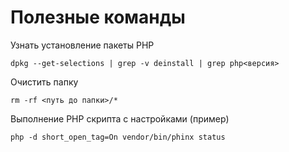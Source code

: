 # Полезные команды

Узнать установление пакеты PHP

```
dpkg --get-selections | grep -v deinstall | grep php<версия>
```

Очистить папку

```
rm -rf <путь до папки>/*
```

Выполнение PHP скрипта с настройками (пример)

```
php -d short_open_tag=On vendor/bin/phinx status
```
